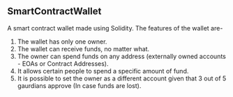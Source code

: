 ## SmartContractWallet
A smart contract wallet made using Solidity.
The features of the wallet are-
1) The wallet has only one owner.
2) The wallet can receive funds, no matter what.
3) The owner can spend funds on any address (externally owned accounts - EOAs or Contract Addresses).
4) It allows certain people to spend a specific amount of fund.
5) It is possible to set the owner as a different account given that 3 out of 5 gaurdians approve (In case funds are lost).

